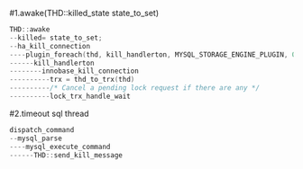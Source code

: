 #1.awake(THD::killed_state state_to_set)

```cpp
THD::awake
--killed= state_to_set;
--ha_kill_connection
----plugin_foreach(thd, kill_handlerton, MYSQL_STORAGE_ENGINE_PLUGIN, 0)
------kill_handlerton
--------innobase_kill_connection
----------trx = thd_to_trx(thd)
----------/* Cancel a pending lock request if there are any */
----------lock_trx_handle_wait
```


#2.timeout sql thread

```cpp
dispatch_command
--mysql_parse
----mysql_execute_command
------THD::send_kill_message
```